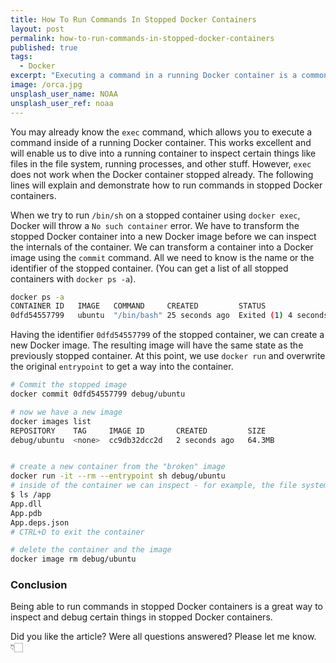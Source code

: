 ```yaml
---
title: How To Run Commands In Stopped Docker Containers
layout: post
permalink: how-to-run-commands-in-stopped-docker-containers
published: true
tags: 
  - Docker
excerpt: "Executing a command in a running Docker container is a common task. But what about executing commands in a stopped container? Learn how to promote your stopped container as a temporary image to run the desired command."
image: /orca.jpg
unsplash_user_name: NOAA
unsplash_user_ref: noaa
---
```


You may already know the `exec` command, which allows you to execute a command inside of a running Docker container. This works excellent and will enable us to dive into a running container to inspect certain things like files in the file system, running processes, and other stuff. However, `exec` does not work when the Docker container stopped already. The following lines will explain and demonstrate how to run commands in stopped Docker containers.

When we try to run `/bin/sh` on a stopped container using `docker exec`, Docker will throw a `No such container` error. We have to transform the stopped Docker container into a new Docker image before we can inspect the internals of the container.
We can transform a container into a Docker image using the  `commit` command. All we need to know is the name or the identifier of the stopped container. (You can get a list of all stopped containers with `docker ps -a`).

```bash
docker ps -a
CONTAINER ID   IMAGE   COMMAND     CREATED         STATUS                    NAMES
0dfd54557799   ubuntu  "/bin/bash" 25 seconds ago  Exited (1) 4 seconds ago  peaceful_feynman

```

Having the identifier `0dfd54557799` of the stopped container, we can create a new Docker image. The resulting image will have the same state as the previously stopped container. At this point, we use `docker run` and overwrite the original `entrypoint` to get a way into the container.

```bash
# Commit the stopped image
docker commit 0dfd54557799 debug/ubuntu

# now we have a new image
docker images list
REPOSITORY    TAG     IMAGE ID       CREATED         SIZE  
debug/ubuntu  <none>  cc9db32dcc2d   2 seconds ago   64.3MB


# create a new container from the "broken" image
docker run -it --rm --entrypoint sh debug/ubuntu
# inside of the container we can inspect - for example, the file system
$ ls /app
App.dll
App.pdb
App.deps.json
# CTRL+D to exit the container

# delete the container and the image
docker image rm debug/ubuntu

```

### Conclusion

Being able to run commands in stopped Docker containers is a great way to inspect and debug certain things in stopped Docker containers.

Did you like the article? Were all questions answered? Please let me know. 👇🏻

